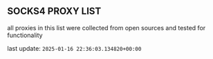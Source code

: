 ## SOCKS4 PROXY LIST

all proxies in this list were collected from open sources and tested for functionality

last update: `2025-01-16 22:36:03.134820+00:00`